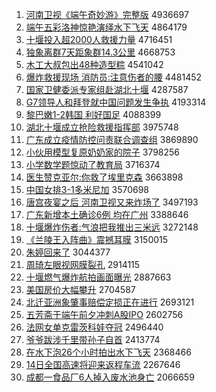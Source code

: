 1. [河南卫视《端午奇妙游》完整版](http://www.baidu.com/baidu?cl=3&tn=SE_baiduhomet8_jmjb7mjw&rsv_dl=fyb_top&fr=top1000&wd=%BA%D3%C4%CF%CE%C0%CA%D3%A1%B6%B6%CB%CE%E7%C6%E6%C3%EE%D3%CE%A1%B7%CD%EA%D5%FB%B0%E6) 4936697
1. [端午五彩洛神惊艳演绎水下飞天](http://www.baidu.com/baidu?cl=3&tn=SE_baiduhomet8_jmjb7mjw&rsv_dl=fyb_top&fr=top1000&wd=%B6%CB%CE%E7%CE%E5%B2%CA%C2%E5%C9%F1%BE%AA%D1%DE%D1%DD%D2%EF%CB%AE%CF%C2%B7%C9%CC%EC) 4864179
1. [十堰投入超2000人救援力量](http://www.baidu.com/baidu?cl=3&tn=SE_baiduhomet8_jmjb7mjw&rsv_dl=fyb_top&fr=top1000&wd=%CA%AE%D1%DF%CD%B6%C8%EB%B3%AC2000%C8%CB%BE%C8%D4%AE%C1%A6%C1%BF) 4716451
1. [独象离群7天距象群14.3公里](http://www.baidu.com/baidu?cl=3&tn=SE_baiduhomet8_jmjb7mjw&rsv_dl=fyb_top&fr=top1000&wd=%B6%C0%CF%F3%C0%EB%C8%BA7%CC%EC%BE%E0%CF%F3%C8%BA14.3%B9%AB%C0%EF) 4668753
1. [木工大叔包出48种造型粽](http://www.baidu.com/baidu?cl=3&tn=SE_baiduhomet8_jmjb7mjw&rsv_dl=fyb_top&fr=top1000&wd=%C4%BE%B9%A4%B4%F3%CA%E5%B0%FC%B3%F648%D6%D6%D4%EC%D0%CD%F4%D5) 4541042
1. [爆炸救援现场 消防员:注意伤者的腰](http://www.baidu.com/baidu?cl=3&tn=SE_baiduhomet8_jmjb7mjw&rsv_dl=fyb_top&fr=top1000&wd=%B1%AC%D5%A8%BE%C8%D4%AE%CF%D6%B3%A1%20%CF%FB%B7%C0%D4%B1%3A%D7%A2%D2%E2%C9%CB%D5%DF%B5%C4%D1%FC) 4481452
1. [国家卫健委派专家组赴湖北十堰](http://www.baidu.com/baidu?cl=3&tn=SE_baiduhomet8_jmjb7mjw&rsv_dl=fyb_top&fr=top1000&wd=%B9%FA%BC%D2%CE%C0%BD%A1%CE%AF%C5%C9%D7%A8%BC%D2%D7%E9%B8%B0%BA%FE%B1%B1%CA%AE%D1%DF) 4287587
1. [G7领导人和拜登就中国问题发生争执](http://www.baidu.com/baidu?cl=3&tn=SE_baiduhomet8_jmjb7mjw&rsv_dl=fyb_top&fr=top1000&wd=G7%C1%EC%B5%BC%C8%CB%BA%CD%B0%DD%B5%C7%BE%CD%D6%D0%B9%FA%CE%CA%CC%E2%B7%A2%C9%FA%D5%F9%D6%B4) 4193314
1. [黎巴嫩1-2韩国 利好国足](http://www.baidu.com/baidu?cl=3&tn=SE_baiduhomet8_jmjb7mjw&rsv_dl=fyb_top&fr=top1000&wd=%C0%E8%B0%CD%C4%DB1-2%BA%AB%B9%FA%20%C0%FB%BA%C3%B9%FA%D7%E3) 4088399
1. [湖北十堰成立抢险救援指挥部](http://www.baidu.com/baidu?cl=3&tn=SE_baiduhomet8_jmjb7mjw&rsv_dl=fyb_top&fr=top1000&wd=%BA%FE%B1%B1%CA%AE%D1%DF%B3%C9%C1%A2%C7%C0%CF%D5%BE%C8%D4%AE%D6%B8%BB%D3%B2%BF) 3975748
1. [广东成立疫情防控问责联合调查组](http://www.baidu.com/baidu?cl=3&tn=SE_baiduhomet8_jmjb7mjw&rsv_dl=fyb_top&fr=top1000&wd=%B9%E3%B6%AB%B3%C9%C1%A2%D2%DF%C7%E9%B7%C0%BF%D8%CE%CA%D4%F0%C1%AA%BA%CF%B5%F7%B2%E9%D7%E9) 3869890
1. [小伙用模型复原奶奶家的院子](http://www.baidu.com/baidu?cl=3&tn=SE_baiduhomet8_jmjb7mjw&rsv_dl=fyb_top&fr=top1000&wd=%D0%A1%BB%EF%D3%C3%C4%A3%D0%CD%B8%B4%D4%AD%C4%CC%C4%CC%BC%D2%B5%C4%D4%BA%D7%D3) 3798256
1. [小学数学题惊动了教育局](http://www.baidu.com/baidu?cl=3&tn=SE_baiduhomet8_jmjb7mjw&rsv_dl=fyb_top&fr=top1000&wd=%D0%A1%D1%A7%CA%FD%D1%A7%CC%E2%BE%AA%B6%AF%C1%CB%BD%CC%D3%FD%BE%D6) 3716374
1. [医生赞克亚尔:你救了埃里克森](http://www.baidu.com/baidu?cl=3&tn=SE_baiduhomet8_jmjb7mjw&rsv_dl=fyb_top&fr=top1000&wd=%D2%BD%C9%FA%D4%DE%BF%CB%D1%C7%B6%FB%3A%C4%E3%BE%C8%C1%CB%B0%A3%C0%EF%BF%CB%C9%AD) 3663898
1. [中国女排3-1多米尼加](http://www.baidu.com/baidu?cl=3&tn=SE_baiduhomet8_jmjb7mjw&rsv_dl=fyb_top&fr=top1000&wd=%D6%D0%B9%FA%C5%AE%C5%C53-1%B6%E0%C3%D7%C4%E1%BC%D3) 3570698
1. [唐宫夜宴之后 河南卫视又来炸场了](http://www.baidu.com/baidu?cl=3&tn=SE_baiduhomet8_jmjb7mjw&rsv_dl=fyb_top&fr=top1000&wd=%CC%C6%B9%AC%D2%B9%D1%E7%D6%AE%BA%F3%20%BA%D3%C4%CF%CE%C0%CA%D3%D3%D6%C0%B4%D5%A8%B3%A1%C1%CB) 3497193
1. [广东新增本土确诊6例 均在广州](http://www.baidu.com/baidu?cl=3&tn=SE_baiduhomet8_jmjb7mjw&rsv_dl=fyb_top&fr=top1000&wd=%B9%E3%B6%AB%D0%C2%D4%F6%B1%BE%CD%C1%C8%B7%D5%EF6%C0%FD%20%BE%F9%D4%DA%B9%E3%D6%DD) 3388646
1. [十堰爆炸伤者:气浪把我推出三米远](http://www.baidu.com/baidu?cl=3&tn=SE_baiduhomet8_jmjb7mjw&rsv_dl=fyb_top&fr=top1000&wd=%CA%AE%D1%DF%B1%AC%D5%A8%C9%CB%D5%DF%3A%C6%F8%C0%CB%B0%D1%CE%D2%CD%C6%B3%F6%C8%FD%C3%D7%D4%B6) 3272148
1. [《兰陵王入阵曲》震撼耳膜](http://www.baidu.com/baidu?cl=3&tn=SE_baiduhomet8_jmjb7mjw&rsv_dl=fyb_top&fr=top1000&wd=%A1%B6%C0%BC%C1%EA%CD%F5%C8%EB%D5%F3%C7%FA%A1%B7%D5%F0%BA%B3%B6%FA%C4%A4) 3150015
1. [朱婷回来了](http://www.baidu.com/baidu?cl=3&tn=SE_baiduhomet8_jmjb7mjw&rsv_dl=fyb_top&fr=top1000&wd=%D6%EC%E6%C3%BB%D8%C0%B4%C1%CB) 3044377
1. [周琦左眼视网膜裂孔](http://www.baidu.com/baidu?cl=3&tn=SE_baiduhomet8_jmjb7mjw&rsv_dl=fyb_top&fr=top1000&wd=%D6%DC%E7%F9%D7%F3%D1%DB%CA%D3%CD%F8%C4%A4%C1%D1%BF%D7) 2914115
1. [十堰燃气爆炸航拍画面曝光](http://www.baidu.com/baidu?cl=3&tn=SE_baiduhomet8_jmjb7mjw&rsv_dl=fyb_top&fr=top1000&wd=%CA%AE%D1%DF%C8%BC%C6%F8%B1%AC%D5%A8%BA%BD%C5%C4%BB%AD%C3%E6%C6%D8%B9%E2) 2887663
1. [美国房价大幅攀升](http://www.baidu.com/baidu?cl=3&tn=SE_baiduhomet8_jmjb7mjw&rsv_dl=fyb_top&fr=top1000&wd=%C3%C0%B9%FA%B7%BF%BC%DB%B4%F3%B7%F9%C5%CA%C9%FD) 2704587
1. [北迁亚洲象肇事赔偿定损正在进行](http://www.baidu.com/baidu?cl=3&tn=SE_baiduhomet8_jmjb7mjw&rsv_dl=fyb_top&fr=top1000&wd=%B1%B1%C7%A8%D1%C7%D6%DE%CF%F3%D5%D8%CA%C2%C5%E2%B3%A5%B6%A8%CB%F0%D5%FD%D4%DA%BD%F8%D0%D0) 2693121
1. [五芳斋于端午前夕冲刺A股IPO](http://www.baidu.com/baidu?cl=3&tn=SE_baiduhomet8_jmjb7mjw&rsv_dl=fyb_top&fr=top1000&wd=%CE%E5%B7%BC%D5%AB%D3%DA%B6%CB%CE%E7%C7%B0%CF%A6%B3%E5%B4%CCA%B9%C9IPO) 2602756
1. [法网女单克雷茨科娃夺冠](http://www.baidu.com/baidu?cl=3&tn=SE_baiduhomet8_jmjb7mjw&rsv_dl=fyb_top&fr=top1000&wd=%B7%A8%CD%F8%C5%AE%B5%A5%BF%CB%C0%D7%B4%C4%BF%C6%CD%DE%B6%E1%B9%DA) 2496440
1. [爷爷跋涉千里带孙子自首](http://www.baidu.com/baidu?cl=3&tn=SE_baiduhomet8_jmjb7mjw&rsv_dl=fyb_top&fr=top1000&wd=%D2%AF%D2%AF%B0%CF%C9%E6%C7%A7%C0%EF%B4%F8%CB%EF%D7%D3%D7%D4%CA%D7) 2413774
1. [在水下泡26个小时拍出水下飞天](http://www.baidu.com/baidu?cl=3&tn=SE_baiduhomet8_jmjb7mjw&rsv_dl=fyb_top&fr=top1000&wd=%D4%DA%CB%AE%CF%C2%C5%DD26%B8%F6%D0%A1%CA%B1%C5%C4%B3%F6%CB%AE%CF%C2%B7%C9%CC%EC) 2368466
1. [14日全国高速将迎来返程车流](http://www.baidu.com/baidu?cl=3&tn=SE_baiduhomet8_jmjb7mjw&rsv_dl=fyb_top&fr=top1000&wd=14%C8%D5%C8%AB%B9%FA%B8%DF%CB%D9%BD%AB%D3%AD%C0%B4%B7%B5%B3%CC%B3%B5%C1%F7) 2267646
1. [成都一食品厂6人掉入废水池身亡](http://www.baidu.com/baidu?cl=3&tn=SE_baiduhomet8_jmjb7mjw&rsv_dl=fyb_top&fr=top1000&wd=%B3%C9%B6%BC%D2%BB%CA%B3%C6%B7%B3%A76%C8%CB%B5%F4%C8%EB%B7%CF%CB%AE%B3%D8%C9%ED%CD%F6) 2066659